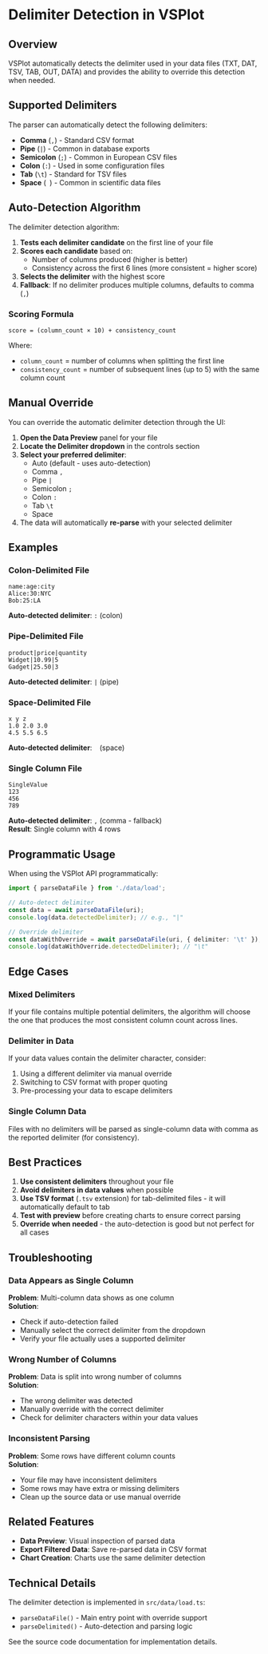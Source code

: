 # Delimiter Detection in VSPlot

## Overview

VSPlot automatically detects the delimiter used in your data files (TXT, DAT, TSV, TAB, OUT, DATA) and provides the ability to override this detection when needed.

## Supported Delimiters

The parser can automatically detect the following delimiters:

- **Comma** (`,`) - Standard CSV format
- **Pipe** (`|`) - Common in database exports
- **Semicolon** (`;`) - Common in European CSV files
- **Colon** (`:`) - Used in some configuration files
- **Tab** (`\t`) - Standard for TSV files
- **Space** (` `) - Common in scientific data files

## Auto-Detection Algorithm

The delimiter detection algorithm:

1. **Tests each delimiter candidate** on the first line of your file
2. **Scores each candidate** based on:
   - Number of columns produced (higher is better)
   - Consistency across the first 6 lines (more consistent = higher score)
3. **Selects the delimiter** with the highest score
4. **Fallback**: If no delimiter produces multiple columns, defaults to comma (`,`)

### Scoring Formula

```
score = (column_count × 10) + consistency_count
```

Where:
- `column_count` = number of columns when splitting the first line
- `consistency_count` = number of subsequent lines (up to 5) with the same column count

## Manual Override

You can override the automatic delimiter detection through the UI:

1. **Open the Data Preview** panel for your file
2. **Locate the Delimiter dropdown** in the controls section
3. **Select your preferred delimiter**:
   - Auto (default - uses auto-detection)
   - Comma `,`
   - Pipe `|`
   - Semicolon `;`
   - Colon `:`
   - Tab `\t`
   - Space ` `
4. The data will automatically **re-parse** with your selected delimiter

## Examples

### Colon-Delimited File

```
name:age:city
Alice:30:NYC
Bob:25:LA
```

**Auto-detected delimiter**: `:` (colon)

### Pipe-Delimited File

```
product|price|quantity
Widget|10.99|5
Gadget|25.50|3
```

**Auto-detected delimiter**: `|` (pipe)

### Space-Delimited File

```
x y z
1.0 2.0 3.0
4.5 5.5 6.5
```

**Auto-detected delimiter**: ` ` (space)

### Single Column File

```
SingleValue
123
456
789
```

**Auto-detected delimiter**: `,` (comma - fallback)  
**Result**: Single column with 4 rows

## Programmatic Usage

When using the VSPlot API programmatically:

```typescript
import { parseDataFile } from './data/load';

// Auto-detect delimiter
const data = await parseDataFile(uri);
console.log(data.detectedDelimiter); // e.g., "|"

// Override delimiter
const dataWithOverride = await parseDataFile(uri, { delimiter: '\t' });
console.log(dataWithOverride.detectedDelimiter); // "\t"
```

## Edge Cases

### Mixed Delimiters

If your file contains multiple potential delimiters, the algorithm will choose the one that produces the most consistent column count across lines.

### Delimiter in Data

If your data values contain the delimiter character, consider:
1. Using a different delimiter via manual override
2. Switching to CSV format with proper quoting
3. Pre-processing your data to escape delimiters

### Single Column Data

Files with no delimiters will be parsed as single-column data with comma as the reported delimiter (for consistency).

## Best Practices

1. **Use consistent delimiters** throughout your file
2. **Avoid delimiters in data values** when possible
3. **Use TSV format** (`.tsv` extension) for tab-delimited files - it will automatically default to tab
4. **Test with preview** before creating charts to ensure correct parsing
5. **Override when needed** - the auto-detection is good but not perfect for all cases

## Troubleshooting

### Data Appears as Single Column

**Problem**: Multi-column data shows as one column  
**Solution**: 
- Check if auto-detection failed
- Manually select the correct delimiter from the dropdown
- Verify your file actually uses a supported delimiter

### Wrong Number of Columns

**Problem**: Data is split into wrong number of columns  
**Solution**:
- The wrong delimiter was detected
- Manually override with the correct delimiter
- Check for delimiter characters within your data values

### Inconsistent Parsing

**Problem**: Some rows have different column counts  
**Solution**:
- Your file may have inconsistent delimiters
- Some rows may have extra or missing delimiters
- Clean up the source data or use manual override

## Related Features

- **Data Preview**: Visual inspection of parsed data
- **Export Filtered Data**: Save re-parsed data in CSV format
- **Chart Creation**: Charts use the same delimiter detection

## Technical Details

The delimiter detection is implemented in `src/data/load.ts`:
- `parseDataFile()` - Main entry point with override support
- `parseDelimited()` - Auto-detection and parsing logic

See the source code documentation for implementation details.
